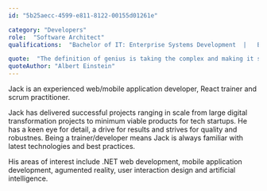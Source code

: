 ```yaml
---
id: "5b25aecc-4599-e811-8122-00155d01261e"

category: "Developers"
role:  "Software Architect"
qualifications:  "Bachelor of IT: Enterprise Systems Development  |   Bachelor of Business: Management"

quote:  "The definition of genius is taking the complex and making it simple."
quoteAuthor: "Albert Einstein"
---
```


Jack is an experienced web/mobile application developer, React trainer and scrum practitioner.  

Jack has delivered successful projects ranging in scale from large digital transformation projects to minimum viable products for tech startups. He has a keen eye for detail, a drive for results and strives for quality and robustnes. Being a trainer/developer means Jack is always familiar with latest technologies and best practices.   

His areas of interest include .NET web development, mobile application development, agumented reality, user interaction design and artificial intelligence.  
